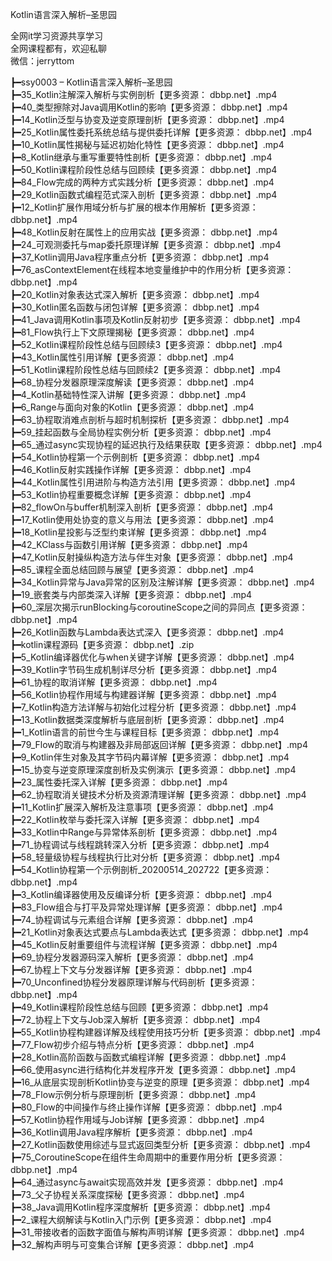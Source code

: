 Kotlin语言深入解析–圣思园

全网it学习资源共享学习<br>全网课程都有，欢迎私聊<br>微信：jerryttom<br>

┣━ssy0003 – Kotlin语言深入解析–圣思园<br> ┣━35_Kotlin注解深入解析与实例剖析【更多资源： dbbp.net】.mp4<br> ┣━40_类型擦除对Java调用Kotlin的影响【更多资源： dbbp.net】.mp4<br> ┣━14_Kotlin泛型与协变及逆变原理剖析【更多资源： dbbp.net】.mp4<br> ┣━25_Kotlin属性委托系统总结与提供委托详解【更多资源： dbbp.net】.mp4<br> ┣━10_Kotlin属性揭秘与延迟初始化特性【更多资源： dbbp.net】.mp4<br> ┣━8_Kotlin继承与重写重要特性剖析【更多资源： dbbp.net】.mp4<br> ┣━50_Kotlin课程阶段性总结与回顾续【更多资源： dbbp.net】.mp4<br> ┣━84_Flow完成的两种方式实践分析【更多资源： dbbp.net】.mp4<br> ┣━29_Kotlin函数式编程范式深入剖析【更多资源： dbbp.net】.mp4<br> ┣━12_Kotlin扩展作用域分析与扩展的根本作用解析【更多资源： dbbp.net】.mp4<br> ┣━48_Kotlin反射在属性上的应用实战【更多资源： dbbp.net】.mp4<br> ┣━24_可观测委托与map委托原理详解【更多资源： dbbp.net】.mp4<br> ┣━37_Kotlin调用Java程序重点分析【更多资源： dbbp.net】.mp4<br> ┣━76_asContextElement在线程本地变量维护中的作用分析【更多资源： dbbp.net】.mp4<br> ┣━20_Kotlin对象表达式深入解析【更多资源： dbbp.net】.mp4<br> ┣━30_Kotlin匿名函数与闭包详解【更多资源： dbbp.net】.mp4<br> ┣━41_Java调用Kotlin事项及Kotlin反射初步【更多资源： dbbp.net】.mp4<br> ┣━81_Flow执行上下文原理揭秘【更多资源： dbbp.net】.mp4<br> ┣━52_Kotlin课程阶段性总结与回顾续3【更多资源： dbbp.net】.mp4<br> ┣━43_Kotlin属性引用详解【更多资源： dbbp.net】.mp4<br> ┣━51_Kotlin课程阶段性总结与回顾续2【更多资源： dbbp.net】.mp4<br> ┣━68_协程分发器原理深度解读【更多资源： dbbp.net】.mp4<br> ┣━4_Kotlin基础特性深入讲解【更多资源： dbbp.net】.mp4<br> ┣━6_Range与面向对象的Kotlin【更多资源： dbbp.net】.mp4<br> ┣━63_协程取消难点剖析与超时机制探析【更多资源： dbbp.net】.mp4<br> ┣━59_挂起函数与全局协程实例分析【更多资源： dbbp.net】.mp4<br> ┣━65_通过async实现协程的延迟执行及结果获取【更多资源： dbbp.net】.mp4<br> ┣━54_Kotlin协程第一个示例剖析【更多资源： dbbp.net】.mp4<br> ┣━46_Kotlin反射实践操作详解【更多资源： dbbp.net】.mp4<br> ┣━44_Kotlin属性引用进阶与构造方法引用【更多资源： dbbp.net】.mp4<br> ┣━53_Kotlin协程重要概念详解【更多资源： dbbp.net】.mp4<br> ┣━82_flowOn与buffer机制深入剖析【更多资源： dbbp.net】.mp4<br> ┣━17_Kotlin使用处协变的意义与用法【更多资源： dbbp.net】.mp4<br> ┣━18_Kotlin星投影与泛型约束详解【更多资源： dbbp.net】.mp4<br> ┣━42_KClass与函数引用详解【更多资源： dbbp.net】.mp4<br> ┣━47_Kotlin反射操纵构造方法与伴生对象【更多资源： dbbp.net】.mp4<br> ┣━85_课程全面总结回顾与展望【更多资源： dbbp.net】.mp4<br> ┣━34_Kotlin异常与Java异常的区别及注解详解【更多资源： dbbp.net】.mp4<br> ┣━19_嵌套类与内部类深入详解【更多资源： dbbp.net】.mp4<br> ┣━60_深层次揭示runBlocking与coroutineScope之间的异同点【更多资源： dbbp.net】.mp4<br> ┣━26_Kotlin函数与Lambda表达式深入【更多资源： dbbp.net】.mp4<br> ┣━kotlin课程源码【更多资源： dbbp.net】.zip<br> ┣━5_Kotlin编译器优化与when关键字详解【更多资源： dbbp.net】.mp4<br> ┣━39_Kotlin字节码生成机制详尽分析【更多资源： dbbp.net】.mp4<br> ┣━61_协程的取消详解【更多资源： dbbp.net】.mp4<br> ┣━56_Kotlin协程作用域与构建器详解【更多资源： dbbp.net】.mp4<br> ┣━7_Kotlin构造方法详解与初始化过程分析【更多资源： dbbp.net】.mp4<br> ┣━13_Kotlin数据类深度解析与底层剖析【更多资源： dbbp.net】.mp4<br> ┣━1_Kotlin语言的前世今生与课程目标【更多资源： dbbp.net】.mp4<br> ┣━79_Flow的取消与构建器及非局部返回详解【更多资源： dbbp.net】.mp4<br> ┣━9_Kotlin伴生对象及其字节码内幕详解【更多资源： dbbp.net】.mp4<br> ┣━15_协变与逆变原理深度剖析及实例演示【更多资源： dbbp.net】.mp4<br> ┣━23_属性委托深入详解【更多资源： dbbp.net】.mp4<br> ┣━62_协程取消关键技术分析及资源清理详解【更多资源： dbbp.net】.mp4<br> ┣━11_Kotlin扩展深入解析及注意事项【更多资源： dbbp.net】.mp4<br> ┣━22_Kotlin枚举与委托深入详解【更多资源： dbbp.net】.mp4<br> ┣━33_Kotlin中Range与异常体系剖析【更多资源： dbbp.net】.mp4<br> ┣━71_协程调试与线程跳转深入分析【更多资源： dbbp.net】.mp4<br> ┣━58_轻量级协程与线程执行比对分析【更多资源： dbbp.net】.mp4<br> ┣━54_Kotlin协程第一个示例剖析_20200514_202722【更多资源： dbbp.net】.mp4<br> ┣━3_Kotlin编译器使用及反编译分析【更多资源： dbbp.net】.mp4<br> ┣━83_Flow组合与打平及异常处理详解【更多资源： dbbp.net】.mp4<br> ┣━74_协程调试与元素组合详解【更多资源： dbbp.net】.mp4<br> ┣━21_Kotlin对象表达式要点与Lambda表达式【更多资源： dbbp.net】.mp4<br> ┣━45_Kotlin反射重要组件与流程详解【更多资源： dbbp.net】.mp4<br> ┣━69_协程分发器源码深入解析【更多资源： dbbp.net】.mp4<br> ┣━67_协程上下文与分发器详解【更多资源： dbbp.net】.mp4<br> ┣━70_Unconfined协程分发器原理详解与代码剖析【更多资源： dbbp.net】.mp4<br> ┣━49_Kotlin课程阶段性总结与回顾【更多资源： dbbp.net】.mp4<br> ┣━72_协程上下文与Job深入解析【更多资源： dbbp.net】.mp4<br> ┣━55_Kotlin协程构建器详解及线程使用技巧分析【更多资源： dbbp.net】.mp4<br> ┣━77_Flow初步介绍与特点分析【更多资源： dbbp.net】.mp4<br> ┣━28_Kotlin高阶函数与函数式编程详解【更多资源： dbbp.net】.mp4<br> ┣━66_使用async进行结构化并发程序开发【更多资源： dbbp.net】.mp4<br> ┣━16_从底层实现剖析Kotlin协变与逆变的原理【更多资源： dbbp.net】.mp4<br> ┣━78_Flow示例分析与原理剖析【更多资源： dbbp.net】.mp4<br> ┣━80_Flow的中间操作与终止操作详解【更多资源： dbbp.net】.mp4<br> ┣━57_Kotlin协程作用域与Job详解【更多资源： dbbp.net】.mp4<br> ┣━36_Kotlin调用Java程序解析【更多资源： dbbp.net】.mp4<br> ┣━27_Kotlin函数使用综述与显式返回类型分析【更多资源： dbbp.net】.mp4<br> ┣━75_CoroutineScope在组件生命周期中的重要作用分析【更多资源： dbbp.net】.mp4<br> ┣━64_通过async与await实现高效并发【更多资源： dbbp.net】.mp4<br> ┣━73_父子协程关系深度探秘【更多资源： dbbp.net】.mp4<br> ┣━38_Java调用Kotlin程序深度解析【更多资源： dbbp.net】.mp4<br> ┣━2_课程大纲解读与Kotlin入门示例【更多资源： dbbp.net】.mp4<br> ┣━31_带接收者的函数字面值与解构声明详解【更多资源： dbbp.net】.mp4<br> ┣━32_解构声明与可变集合详解【更多资源： dbbp.net】.mp4